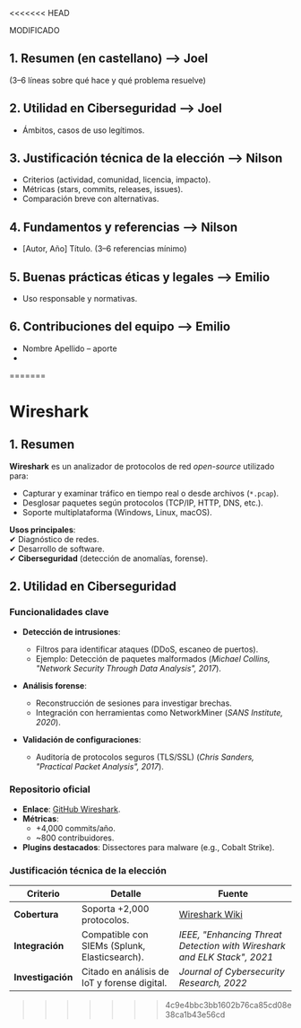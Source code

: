 
<<<<<<< HEAD















































MODIFICADO
## 1. Resumen (en castellano) --> Joel
(3–6 líneas sobre qué hace y qué problema resuelve)



## 2. Utilidad en Ciberseguridad --> Joel
- Ámbitos, casos de uso legítimos.



## 3. Justificación técnica de la elección  --> Nilson 
- Criterios (actividad, comunidad, licencia, impacto).
- Métricas (stars, commits, releases, issues).
- Comparación breve con alternativas.



## 4. Fundamentos y referencias --> Nilson 
- [Autor, Año] Título. (3–6 referencias mínimo)



## 5. Buenas prácticas éticas y legales --> Emilio
- Uso responsable y normativas.



## 6. Contribuciones del equipo  --> Emilio
- Nombre Apellido – aporte
- 
=======
# Wireshark
## 1. Resumen  
**Wireshark** es un analizador de protocolos de red *open-source* utilizado para:  
- Capturar y examinar tráfico en tiempo real o desde archivos (`*.pcap`).  
- Desglosar paquetes según protocolos (TCP/IP, HTTP, DNS, etc.).  
- Soporte multiplataforma (Windows, Linux, macOS).  

**Usos principales**:  
✔ Diagnóstico de redes.  
✔ Desarrollo de software.  
✔ **Ciberseguridad** (detección de anomalías, forense).  
## 2. Utilidad en Ciberseguridad  
### **Funcionalidades clave**  
- **Detección de intrusiones**:  
  - Filtros para identificar ataques (DDoS, escaneo de puertos).  
  - Ejemplo: Detección de paquetes malformados (*Michael Collins, "Network Security Through Data Analysis", 2017*).  

- **Análisis forense**:  
  - Reconstrucción de sesiones para investigar brechas.  
  - Integración con herramientas como NetworkMiner (*SANS Institute, 2020*).  

- **Validación de configuraciones**:  
  - Auditoría de protocolos seguros (TLS/SSL) (*Chris Sanders, "Practical Packet Analysis", 2017*).  

### **Repositorio oficial**  
- **Enlace**: [GitHub Wireshark](https://github.com/wireshark/wireshark).  
- **Métricas**:  
  - +4,000 commits/año.  
  - ~800 contribuidores.  
- **Plugins destacados**: Dissectores para malware (e.g., Cobalt Strike).  

### **Justificación técnica de la elección**  
| Criterio          | Detalle                                                                 | Fuente                                                                 |
|-------------------|-------------------------------------------------------------------------|------------------------------------------------------------------------|
| **Cobertura**     | Soporta +2,000 protocolos.                                             | [Wireshark Wiki](https://wiki.wireshark.org/ProtocolReference)         |
| **Integración**   | Compatible con SIEMs (Splunk, Elasticsearch).                          | *IEEE, "Enhancing Threat Detection with Wireshark and ELK Stack", 2021*|
| **Investigación** | Citado en análisis de IoT y forense digital.                           | *Journal of Cybersecurity Research, 2022*                              |
>>>>>>> 4c9e4bbc3bb1602b76ca85cd08e38ca1b43e56cd
